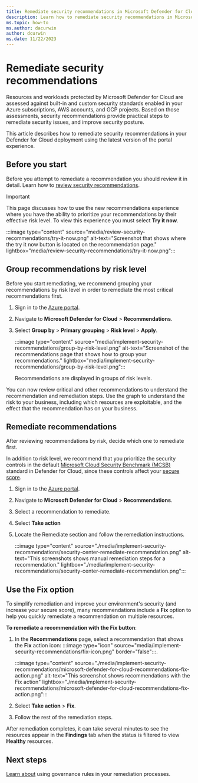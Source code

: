 ```yaml
---
title: Remediate security recommendations in Microsoft Defender for Cloud 
description: Learn how to remediate security recommendations in Microsoft Defender for Cloud 
ms.topic: how-to
ms.author: dacurwin
author: dcurwin
ms.date: 11/22/2023
---
```

# Remediate security recommendations

Resources and workloads protected by Microsoft Defender for Cloud are assessed against built-in and custom security standards enabled in your Azure subscriptions, AWS accounts, and GCP projects. Based on those assessments, security recommendations provide practical steps to remediate security issues, and improve security posture.

This article describes how to remediate security recommendations in your Defender for Cloud deployment using the latest version of the portal experience.

## Before you start

Before you attempt to remediate a recommendation you should review it in detail. Learn how to [review security recommendations](review-security-recommendations.md).

> [!IMPORTANT]
> This page discusses how to use the new recommendations experience where you have the ability to prioritize your recommendations by their effective risk level. To view this experience you must select **Try it now**.
>
> :::image type="content" source="media/review-security-recommendations/try-it-now.png" alt-text="Screenshot that shows where the try it now button is located on the recommendation page." lightbox="media/review-security-recommendations/try-it-now.png":::

## Group recommendations by risk level

Before you start remediating, we recommend grouping your recommendations by risk level in order to remediate the most critical recommendations first.

1. Sign in to the [Azure portal](https://portal.azure.com).

1. Navigate to **Microsoft Defender for Cloud** > **Recommendations**.

1. Select **Group by** > **Primary grouping** > **Risk level** > **Apply**.

    :::image type="content" source="media/implement-security-recommendations/group-by-risk-level.png" alt-text="Screenshot of the recommendations page that shows how to group your recommendations." lightbox="media/implement-security-recommendations/group-by-risk-level.png":::

    Recommendations are displayed in groups of risk levels.

You can now review critical and other recommendations to understand the recommendation and remediation steps. Use the graph to understand the risk to your business, including which resources are exploitable, and the effect that the recommendation has on your business.

## Remediate recommendations

After reviewing recommendations by risk, decide which one to remediate first.

In addition to risk level, we recommend that you prioritize the security controls in the default [Microsoft Cloud Security Benchmark (MCSB)](concept-regulatory-compliance.md) standard in Defender for Cloud, since these controls affect your [secure score](secure-score-security-controls.md).

1. Sign in to the [Azure portal](https://portal.azure.com).

1. Navigate to **Microsoft Defender for Cloud** > **Recommendations**.

1. Select a recommendation to remediate.

1. Select **Take action** 

1. Locate the Remediate section and follow the remediation instructions.

    :::image type="content" source="./media/implement-security-recommendations/security-center-remediate-recommendation.png" alt-text="This screenshots shows manual remediation steps for a recommendation." lightbox="./media/implement-security-recommendations/security-center-remediate-recommendation.png":::

## Use the Fix option

To simplify remediation and improve your environment's security (and increase your secure score), many recommendations include a **Fix** option to help you quickly remediate a recommendation on multiple resources.

**To remediate a recommendation with the Fix button**:

1. In the **Recommendations**  page, select a recommendation that shows the **Fix** action icon: :::image type="icon" source="media/implement-security-recommendations/fix-icon.png" border="false":::.

    :::image type="content" source="./media/implement-security-recommendations/microsoft-defender-for-cloud-recommendations-fix-action.png" alt-text="This screenshot shows recommendations with the Fix action" lightbox="./media/implement-security-recommendations/microsoft-defender-for-cloud-recommendations-fix-action.png":::

1. Select **Take action** > **Fix**.

1. Follow the rest of the remediation steps.

After remediation completes, it can take several minutes to see the resources appear in the **Findings** tab when the status is filtered to view **Healthy** resources. 

## Next steps

[Learn about](governance-rules.md) using governance rules in your remediation processes.


